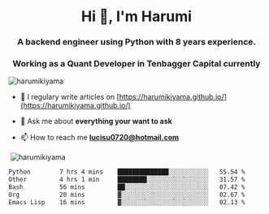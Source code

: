 <h1 align="center">Hi 👋, I'm Harumi</h1>
<h3 align="center">A backend engineer using <b>Python</b> with 8 years experience.</h3>
<h3 align="center">Working as a Quant Developer in <b>Tenbagger Capital</b> currently</h3>

<p align="left"> <img src="https://komarev.com/ghpvc/?username=harumikiyama" alt="harumikiyama" /> </p>


- 📝 I regulary write articles on [https://harumikiyama.github.io/](https://harumikiyama.github.io/)

- 💬 Ask me about **everything your want to ask**

- 📫 How to reach me **lucisu0720@hotmail.com**

<p>&nbsp;<img align="center" src="https://github-readme-stats.vercel.app/api?username=harumikiyama&show_icons=true" alt="harumikiyama" /></p>


<!--START_SECTION:waka-->

```txt
Python        7 hrs 4 mins    ██████████████░░░░░░░░░░░   55.54 %
Other         4 hrs 1 min     ████████░░░░░░░░░░░░░░░░░   31.57 %
Bash          56 mins         ██░░░░░░░░░░░░░░░░░░░░░░░   07.42 %
Org           20 mins         ▓░░░░░░░░░░░░░░░░░░░░░░░░   02.67 %
Emacs Lisp    16 mins         ▓░░░░░░░░░░░░░░░░░░░░░░░░   02.13 %
```

<!--END_SECTION:waka-->
